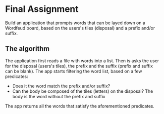 # Final Assignment

Build an application that prompts words that can be layed down on a Wordfeud board, based on the users's tiles (disposal) and a prefix and/or suffix.

## The algorithm

The application first reads a file with words into a list.
Then is asks the user for the disposal (users's tiles), the prefix and the suffix (prefix and suffix can be blank).
The app starts filtering the word list, based on a few predicates:

- Does it the word match the prefix and/or suffix?
- Can the body be composed of the tiles (letters) on the disposal? The body is the word without the prefix and suffix

The app returns all the words that satisfy the aforementioned predicates.